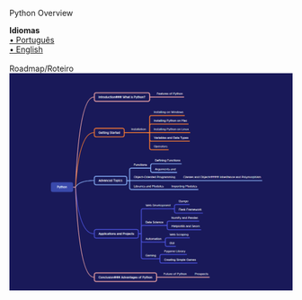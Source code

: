Python Overview

<b>Idiomas</b>
<br>
<a href="/python_pt-br.md">• Português</a>
<br>
<a href="#">• English</a>
<br><br>
Roadmap/Roteiro
<br>
<img src="https://github.com/leostella97/pythonoverview/blob/main/img/mental-map_python.png?raw=true">